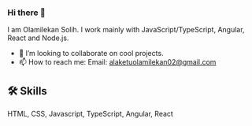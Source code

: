 ### Hi there 👋

I am Olamilekan Solih. I work mainly with JavaScript/TypeScript, 
Angular, React and Node.js.

- 👯 I’m looking to collaborate on cool projects.
- 📫 How to reach me: Email: alaketuolamilekan02@gmail.com

## 🛠 Skills
HTML, CSS, Javascript, TypeScript, Angular, React

<!--
**beardedprince/beardedprince** is a ✨ _special_ ✨ repository because its `README.md` (this file) appears on your GitHub profile.

Here are some ideas to get you started:

- 🔭 I’m currently working on ...
- 🌱 I’m currently learning ...
- 👯 I’m looking to collaborate on ...
- 🤔 I’m looking for help with ...
- 💬 Ask me about ...
- 📫 How to reach me: ...
- 😄 Pronouns: ...
- ⚡ Fun fact: ...
-->
